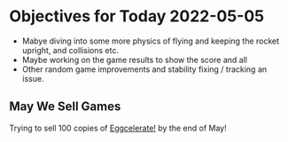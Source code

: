 # Objectives for Today 2022-05-05

- Mabye diving into some more physics of flying and keeping the rocket upright, and collisions etc.
- Maybe working on the game results to show the score and all
- Other random game improvements and stability fixing / tracking an issue.

## May We Sell Games

Trying to sell 100 copies of [Eggcelerate!](https://store.steampowered.com/app/1535490/Eggcelerate/) by the end of May!
